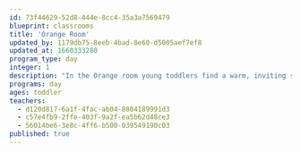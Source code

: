 ```yaml
---
id: 73f44629-52d8-444e-8cc4-35a3a7569479
blueprint: classrooms
title: 'Orange Room'
updated_by: 1179db75-8eeb-4bad-8e60-d5005aef7ef8
updated_at: 1660333280
program_type: day
integer: 1
description: "In the Orange room young toddlers find a warm, inviting space to explore and connect. We closely observe the class at play to find out what themes and concepts the children are working to understand. With their interests in mind we provide open-ended materials and process art projects in order to stretch children’s thinking and deepen children's sense of wonder. We focus on building loving and supportive relationships with, and amongst, the children. Throughout the course of the year we embrace the many opportunities for children to practice sharing materials, space, and ideas for play, knowing these will be foundational pieces of their growing understanding of how to be part of a community."
programs: day
ages: toddler
teachers:
  - d120d817-6a1f-4fac-ab04-8804189991d3
  - c57e4fb9-2ffe-403f-9a2f-ea5b62d48ce3
  - 56014be6-3e8c-4ff6-b500-039549190c03
published: true
---
```

